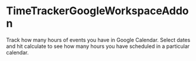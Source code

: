 # TimeTrackerGoogleWorkspaceAddon

Track how many hours of events you have in Google Calendar. Select dates and hit calculate to see how many hours you have scheduled in a particular calendar.
